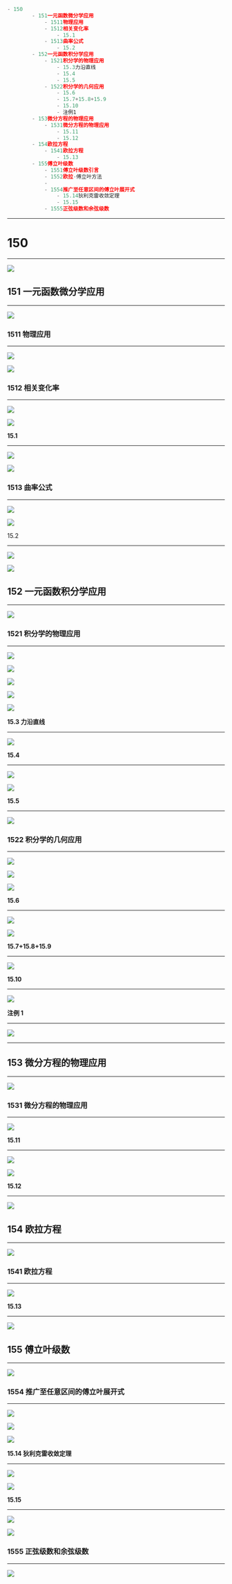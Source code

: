 ```javascript
- 150
		- 151一元函数微分学应用
			- 1511物理应用
			- 1512相关变化率
				- 15.1
			- 1513曲率公式
				- 15.2
		- 152一元函数积分学应用
			- 1521积分学的物理应用
				- 15.3力沿直线
				- 15.4
				- 15.5
			- 1522积分学的几何应用
				- 15.6
				- 15.7+15.8+15.9
				- 15.10
				- 注例1
		- 153微分方程的物理应用
			- 1531微分方程的物理应用
				- 15.11
				- 15.12
		- 154欧拉方程
			- 1541欧拉方程
				- 15.13
		- 155傅立叶级数
			- 1551傅立叶级数引言
			- 1552欧拉-傅立叶方法
			-
			- 1554推广至任意区间的傅立叶展开式
				- 15.14狄利克雷收敛定理
				- 15.15
			- 1555正弦级数和余弦级数
```

---

# 150

---

![](https://bu.dusays.com/2023/09/13/650177b6de7ca.png)

## 151 一元函数微分学应用

---

![](https://bu.dusays.com/2023/09/13/650177cbe2272.png)

### 1511 物理应用

---

![](https://bu.dusays.com/2023/09/13/650177cd15610.png)

![](https://bu.dusays.com/2023/09/13/650177ce48f7b.png)

### 1512 相关变化率

---

![](https://bu.dusays.com/2023/09/13/650177cf515be.png)

![](https://bu.dusays.com/2023/09/13/650177d04272f.png)

**15.1**

---

![](https://bu.dusays.com/2023/09/13/650177d171741.png)

![](https://bu.dusays.com/2023/09/13/650177d28b19f.png)

### 1513 曲率公式

---

![](https://bu.dusays.com/2023/09/13/650177d3c1a83.png)

![](https://bu.dusays.com/2023/09/13/650177d4d88f5.png)

15.2

---

![](https://bu.dusays.com/2023/09/13/650177d63615e.png)

![](https://bu.dusays.com/2023/09/13/650177d735884.png)

## 152 一元函数积分学应用

---

![](https://bu.dusays.com/2023/09/13/650177d87b2f9.png)

### 1521 积分学的物理应用

---

![](https://bu.dusays.com/2023/09/13/650177d9b1507.png)

![](https://bu.dusays.com/2023/09/13/650177db14e8d.png)

![](https://bu.dusays.com/2023/09/13/650177dbe5d0e.png)

![](https://bu.dusays.com/2023/09/13/6501781c77589.png)

![](https://bu.dusays.com/2023/09/13/6501781d5eabc.png)

**15.3 力沿直线**

---

![](https://bu.dusays.com/2023/09/13/6501782c6319a.png)

**15.4**

---

![](https://bu.dusays.com/2023/09/13/6501782daeb09.png)

![](https://bu.dusays.com/2023/09/13/6501782e9c329.png)

**15.5**

---

![](https://bu.dusays.com/2023/09/13/650178309d615.png)

### 1522 积分学的几何应用

---

![](https://bu.dusays.com/2023/09/13/65017831d949a.png)

![](https://bu.dusays.com/2023/09/13/650178331fb47.png)

![](https://bu.dusays.com/2023/09/13/650178344a337.png)

**15.6**

---

![](https://bu.dusays.com/2023/09/13/650178359d1c3.png)

![](https://bu.dusays.com/2023/09/13/6501783692e78.png)

**15.7+15.8+15.9**

---

![](https://bu.dusays.com/2023/09/13/65017838181d8.png)

**15.10**

---

![](https://bu.dusays.com/2023/09/13/65017839e9cff.png)

**注例 1**

---

![](https://bu.dusays.com/2023/09/13/6501783b28d52.png)

---

## 153 微分方程的物理应用

---

![](https://bu.dusays.com/2023/09/13/6501783c96cd3.png)

### 1531 微分方程的物理应用

---

![](https://bu.dusays.com/2023/09/13/6501787b5711c.png)

**15.11**

---

![](https://bu.dusays.com/2023/09/13/6501787cbab9e.png)

![](https://bu.dusays.com/2023/09/13/6501787dbf3f9.png)

**15.12**

---

![](https://bu.dusays.com/2023/09/13/6501788233121.png)

## 154 欧拉方程

---

![](https://bu.dusays.com/2023/09/13/6501788384092.png)

### 1541 欧拉方程

---

![](https://bu.dusays.com/2023/09/13/65017884cc2af.png)

**15.13**

---

![](https://bu.dusays.com/2023/09/13/6501788613431.png)

## 155 傅立叶级数

---

![](https://bu.dusays.com/2023/09/13/650178870f6ef.png)

### 1554 推广至任意区间的傅立叶展开式

---

![](https://bu.dusays.com/2023/09/13/650178886a7a5.png)

![](https://bu.dusays.com/2023/09/13/65017889ae45a.png)

![](https://bu.dusays.com/2023/09/13/650179774920c.png)

**15.14 狄利克雷收敛定理**

---

![](https://bu.dusays.com/2023/09/13/650178cdf3125.png)

![](https://bu.dusays.com/2023/09/13/650178d1f3d32.png)

**15.15**

---

![](https://bu.dusays.com/2023/09/13/650178d334ec1.png)

![](https://bu.dusays.com/2023/09/13/650178d46d5e1.png)

### 1555 正弦级数和余弦级数

---

![](https://bu.dusays.com/2023/09/13/650178d608919.png)
